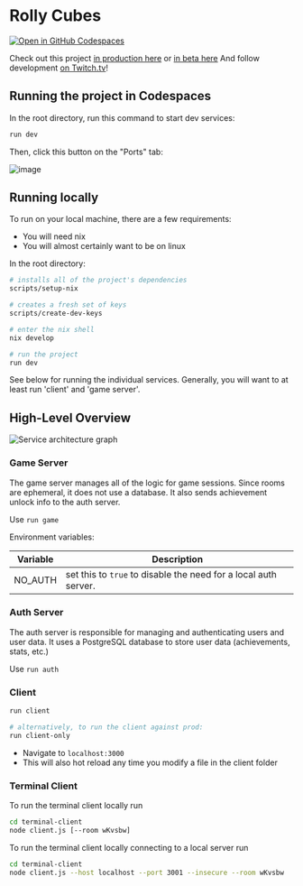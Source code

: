 # Rolly Cubes
[![Open in GitHub Codespaces](https://github.com/codespaces/badge.svg)](https://github.com/codespaces/new?hide_repo_select=true&ref=main&repo=208182009&machine=basicLinux32gb&devcontainer_path=.devcontainer%2Fdevcontainer.json&location=WestUs2)

Check out this project [in production here](https://rollycubes.com/) or [in beta here](https://beta.rollycubes.com/)
And follow development [on Twitch.tv](https://twitch.tv/badcop_)!

## Running the project in Codespaces

In the root directory, run this command to start dev services:
```bash
run dev
```

Then, click this button on the "Ports" tab:

![image](https://user-images.githubusercontent.com/4583705/235190987-5bde6b1a-f98c-40b9-a57d-d3b6841a0143.png)


## Running locally

To run on your local machine, there are a few requirements:
* You will need nix
* You will almost certainly want to be on linux

In the root directory:

```bash
# installs all of the project's dependencies
scripts/setup-nix

# creates a fresh set of keys
scripts/create-dev-keys

# enter the nix shell
nix develop

# run the project
run dev
```

See below for running the individual services. Generally, you will want to at least run 'client' and 'game server'.

## High-Level Overview
![Service architecture graph](/system-graph.png?raw=true "Service architecture graph")

### Game Server
The game server manages all of the logic for game sessions. Since rooms are ephemeral, it does not use a database. It also sends achievement unlock info to the auth server.

Use `run game`

Environment variables:

| Variable | Description                                                     |
| -------- | --------------------------------------------------------------- |
| NO\_AUTH  | set this to `true` to disable the need for a local auth server. |

### Auth Server
The auth server is responsible for managing and authenticating users and user data. It uses a PostgreSQL database to store user data (achievements, stats, etc.)

Use `run auth`

### Client

```bash
run client

# alternatively, to run the client against prod:
run client-only
```

  - Navigate to `localhost:3000`
  - This will also hot reload any time you modify a file in the client folder

### Terminal Client
To run the terminal client locally run
```bash
cd terminal-client
node client.js [--room wKvsbw]
```

To run the terminal client locally connecting to a local server run
```bash
cd terminal-client
node client.js --host localhost --port 3001 --insecure --room wKvsbw
```
